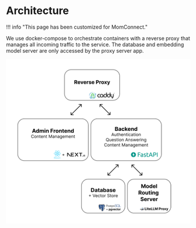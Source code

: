 # Architecture

!!! info "This page has been customized for MomConnect."

We use docker-compose to orchestrate containers with a reverse proxy that manages all
incoming traffic to the service. The database and embedding model server are only accessed by the proxy server
app.

<p align="center">
  <img src="../../images/architecture.png" alt="Flow"/>
</p>
